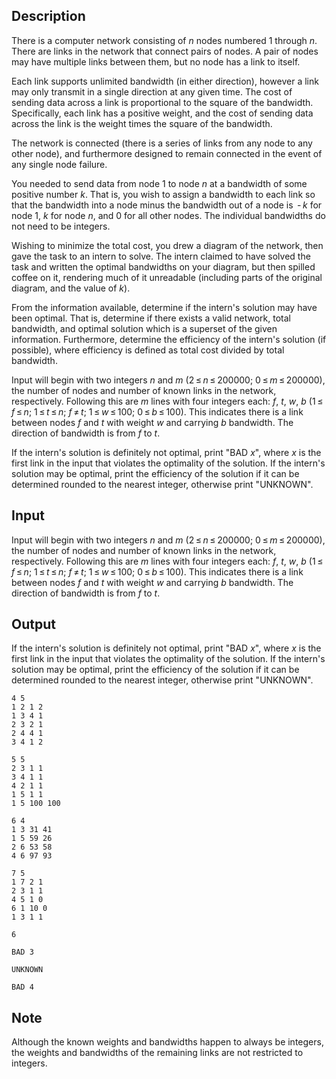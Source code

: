 ## Description

<div><p>There is a computer network consisting of <span class="tex-span"><i>n</i></span> nodes numbered 1 through <span class="tex-span"><i>n</i></span>. There are links in the network that connect pairs of nodes. A pair of nodes may have multiple links between them, but no node has a link to itself.</p><p>Each link supports unlimited bandwidth (in either direction), however a link may only transmit in a single direction at any given time. The cost of sending data across a link is proportional to the square of the bandwidth. Specifically, each link has a positive weight, and the cost of sending data across the link is the weight times the square of the bandwidth.</p><p>The network is connected (there is a series of links from any node to any other node), and furthermore designed to remain connected in the event of any single node failure.</p><p>You needed to send data from node 1 to node <span class="tex-span"><i>n</i></span> at a bandwidth of some positive number <span class="tex-span"><i>k</i></span>. That is, you wish to assign a bandwidth to each link so that the bandwidth into a node minus the bandwidth out of a node is <span class="tex-span"> - <i>k</i></span> for node 1, <span class="tex-span"><i>k</i></span> for node <span class="tex-span"><i>n</i></span>, and 0 for all other nodes. The individual bandwidths do not need to be integers.</p><p>Wishing to minimize the total cost, you drew a diagram of the network, then gave the task to an intern to solve. The intern claimed to have solved the task and written the optimal bandwidths on your diagram, but then spilled coffee on it, rendering much of it unreadable (including parts of the original diagram, and the value of <span class="tex-span"><i>k</i></span>).</p><p>From the information available, determine if the intern's solution may have been optimal. That is, determine if there exists a valid network, total bandwidth, and optimal solution which is a superset of the given information. Furthermore, determine the efficiency of the intern's solution (if possible), where efficiency is defined as total cost divided by total bandwidth.</p></div><div class="input-specification"><p>Input will begin with two integers <span class="tex-span"><i>n</i></span> and <span class="tex-span"><i>m</i></span> (<span class="tex-span">2 ≤ <i>n</i> ≤ 200000</span>; <span class="tex-span">0 ≤ <i>m</i> ≤ 200000</span>), the number of nodes and number of known links in the network, respectively. Following this are <span class="tex-span"><i>m</i></span> lines with four integers each: <span class="tex-span"><i>f</i></span>, <span class="tex-span"><i>t</i></span>, <span class="tex-span"><i>w</i></span>, <span class="tex-span"><i>b</i></span> (<span class="tex-span">1 ≤ <i>f</i> ≤ <i>n</i>;&nbsp;1 ≤ <i>t</i> ≤ <i>n</i>;&nbsp;<i>f</i> ≠ <i>t</i>;&nbsp;1 ≤ <i>w</i> ≤ 100;&nbsp;0 ≤ <i>b</i> ≤ 100</span>). This indicates there is a link between nodes <span class="tex-span"><i>f</i></span> and <span class="tex-span"><i>t</i></span> with weight <span class="tex-span"><i>w</i></span> and carrying <span class="tex-span"><i>b</i></span> bandwidth. The direction of bandwidth is from <span class="tex-span"><i>f</i></span> to <span class="tex-span"><i>t</i></span>.</p></div><div class="output-specification"><p>If the intern's solution is definitely not optimal, print "BAD <span class="tex-span"><i>x</i></span>", where <span class="tex-span"><i>x</i></span> is the first link in the input that violates the optimality of the solution. If the intern's solution may be optimal, print the efficiency of the solution if it can be determined rounded to the nearest integer, otherwise print "UNKNOWN".</p></div>

## Input

<p>Input will begin with two integers <span class="tex-span"><i>n</i></span> and <span class="tex-span"><i>m</i></span> (<span class="tex-span">2 ≤ <i>n</i> ≤ 200000</span>; <span class="tex-span">0 ≤ <i>m</i> ≤ 200000</span>), the number of nodes and number of known links in the network, respectively. Following this are <span class="tex-span"><i>m</i></span> lines with four integers each: <span class="tex-span"><i>f</i></span>, <span class="tex-span"><i>t</i></span>, <span class="tex-span"><i>w</i></span>, <span class="tex-span"><i>b</i></span> (<span class="tex-span">1 ≤ <i>f</i> ≤ <i>n</i>;&nbsp;1 ≤ <i>t</i> ≤ <i>n</i>;&nbsp;<i>f</i> ≠ <i>t</i>;&nbsp;1 ≤ <i>w</i> ≤ 100;&nbsp;0 ≤ <i>b</i> ≤ 100</span>). This indicates there is a link between nodes <span class="tex-span"><i>f</i></span> and <span class="tex-span"><i>t</i></span> with weight <span class="tex-span"><i>w</i></span> and carrying <span class="tex-span"><i>b</i></span> bandwidth. The direction of bandwidth is from <span class="tex-span"><i>f</i></span> to <span class="tex-span"><i>t</i></span>.</p>

## Output

<p>If the intern's solution is definitely not optimal, print "BAD <span class="tex-span"><i>x</i></span>", where <span class="tex-span"><i>x</i></span> is the first link in the input that violates the optimality of the solution. If the intern's solution may be optimal, print the efficiency of the solution if it can be determined rounded to the nearest integer, otherwise print "UNKNOWN".</p>





```input1
4 5
1 2 1 2
1 3 4 1
2 3 2 1
2 4 4 1
3 4 1 2

```




```input2
5 5
2 3 1 1
3 4 1 1
4 2 1 1
1 5 1 1
1 5 100 100

```




```input3
6 4
1 3 31 41
1 5 59 26
2 6 53 58
4 6 97 93

```




```input4
7 5
1 7 2 1
2 3 1 1
4 5 1 0
6 1 10 0
1 3 1 1

```




```output1
6

```




```output2
BAD 3

```




```output3
UNKNOWN

```




```output4
BAD 4

```



## Note

<p>Although the known weights and bandwidths happen to always be integers, the weights and bandwidths of the remaining links are not restricted to integers.</p>
